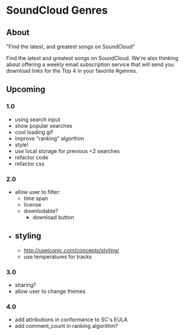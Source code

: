 SoundCloud Genres
=================

## About
"Find the latest, and greatest songs on SoundCloud"

Find the latest and greatest songs on SoundCloud. We're also thinking about offering a weekly email subscription service that will send you download links for the Top 4 in your favorite #genres.

## Upcoming

### 1.0
- using search input
- show popular searches
- cool loading gif
- improve "ranking" algorthim
- style!
- use local storage for previous <2 searches
- refactor code
- refactor css

### 2.0
- allow user to filter:
	- time span
	- license 
	- downlodable?
		- download button
- styling
	- 
	- http://useiconic.com/concepts/styling/
	- use temperatures for tracks

### 3.0
- sharing?
- allow user to change themes

### 4.0
- add attributions in conformance to SC's EULA
- add comment_count in ranking algorithm?
